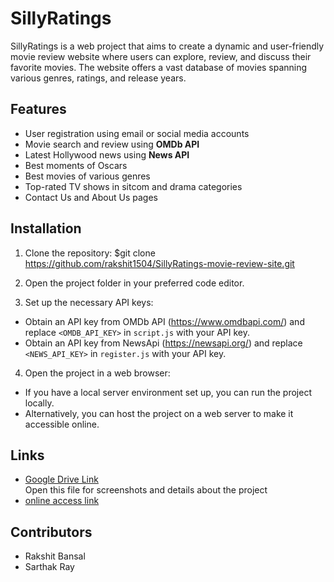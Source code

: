 # SillyRatings   
SillyRatings is a web project that aims to create a dynamic and user-friendly movie review website where users can explore, review, and discuss their favorite movies. The website offers a vast database of movies spanning various genres, ratings, and release years.

## Features

- User registration using email or social media accounts
- Movie search and review using **OMDb API**
- Latest Hollywood news using **News API**
- Best moments of Oscars
- Best movies of various genres
- Top-rated TV shows in sitcom and drama categories
- Contact Us and About Us pages

## Installation

1. Clone the repository:
$git clone https://github.com/rakshit1504/SillyRatings-movie-review-site.git

2. Open the project folder in your preferred code editor.

3. Set up the necessary API keys:
- Obtain an API key from OMDb API (https://www.omdbapi.com/) and replace `<OMDB_API_KEY>` in `script.js` with your API key.
- Obtain an API key from NewsApi (https://newsapi.org/) and replace `<NEWS_API_KEY>` in `register.js` with your API key.

4. Open the project in a web browser:
- If you have a local server environment set up, you can run the project locally.
- Alternatively, you can host the project on a web server to make it accessible online.

## Links

- [Google Drive Link](https://docs.google.com/document/d/16zg02brFnIXujYh6WWJZden7n59JFFm8/edit?usp=sharing&ouid=113601754252652920446&rtpof=true&sd=true)   
  Open this file for screenshots and details about the project
- [online access link](https://rakshit1504.github.io/SillyRatings-movie-review-site/)   
  

## Contributors
- Rakshit Bansal 
- Sarthak Ray
